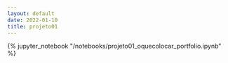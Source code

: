 ```yaml
---
layout: default
date: 2022-01-10
title: projeto01
---
```

{% jupyter_notebook "/notebooks/projeto01_oquecolocar_portfolio.ipynb" %}

